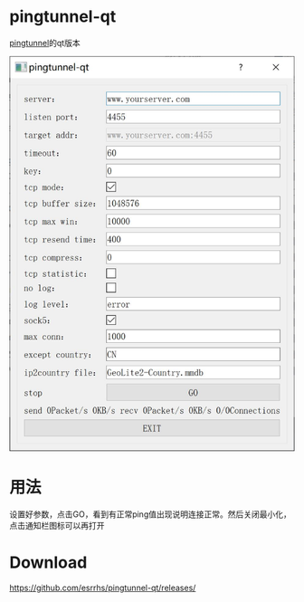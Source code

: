 # pingtunnel-qt
[pingtunnel](https://github.com/esrrhs/pingtunnel)的qt版本


![image](run.jpg)

# 用法
设置好参数，点击GO，看到有正常ping值出现说明连接正常。然后关闭最小化，点击通知栏图标可以再打开

# Download
https://github.com/esrrhs/pingtunnel-qt/releases/
